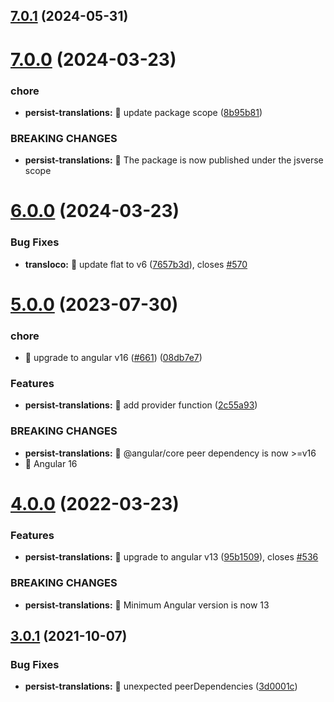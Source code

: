 ## [7.0.1](https://github.com/ngneat/transloco/compare/transloco-persist-translations-7.0.0...transloco-persist-translations-7.0.1) (2024-05-31)

# [7.0.0](https://github.com/jsverse/transloco/compare/transloco-persist-translations-6.0.0...transloco-persist-translations-7.0.0) (2024-03-23)

### chore

- **persist-translations:** 🤖 update package scope ([8b95b81](https://github.com/jsverse/transloco/commit/8b95b812a6922d9232988d815a1ddf1833eefe21))

### BREAKING CHANGES

- **persist-translations:** 🧨 The package is now published under the jsverse scope

# [6.0.0](https://github.com/jsverse/transloco/compare/transloco-persist-translations-5.0.0...transloco-persist-translations-6.0.0) (2024-03-23)

### Bug Fixes

- **transloco:** 🐛 update flat to v6 ([7657b3d](https://github.com/jsverse/transloco/commit/7657b3de185b011bd35f815436da759aae33fc26)), closes [#570](https://github.com/jsverse/transloco/issues/570)

# [5.0.0](https://github.com/jsverse/transloco/compare/transloco-persist-translations-4.0.0...transloco-persist-translations-5.0.0) (2023-07-30)

### chore

- 🤖 upgrade to angular v16 ([#661](https://github.com/jsverse/transloco/issues/661)) ([08db7e7](https://github.com/jsverse/transloco/commit/08db7e7d1f64846fa0b07123dee8ff5bff20b4f0))

### Features

- **persist-translations:** 🎸 add provider function ([2c55a93](https://github.com/jsverse/transloco/commit/2c55a93386e187591a443adc136085a1128db173))

### BREAKING CHANGES

- **persist-translations:** 🧨 @angular/core peer dependency is now >=v16
- 🧨 Angular 16

# [4.0.0](https://github.com/jsverse/transloco/compare/transloco-persist-translations-3.0.1...transloco-persist-translations-4.0.0) (2022-03-23)

### Features

- **persist-translations:** 🎸 upgrade to angular v13 ([95b1509](https://github.com/jsverse/transloco/commit/95b1509034c8507002514a560e0b811f8a2acf9f)), closes [#536](https://github.com/jsverse/transloco/issues/536)

### BREAKING CHANGES

- **persist-translations:** 🧨 Minimum Angular version is now 13

## [3.0.1](https://github.com/jsverse/transloco/compare/transloco-persist-translations-3.0.0...transloco-persist-translations-3.0.1) (2021-10-07)

### Bug Fixes

- **persist-translations:** 🐛 unexpected peerDependencies ([3d0001c](https://github.com/jsverse/transloco/commit/3d0001c850727ab6844e379dd94355a6388b7f26))
